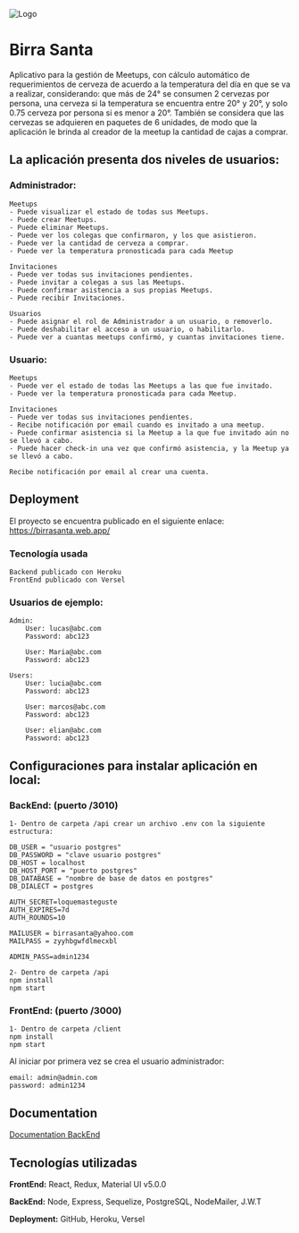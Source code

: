
![Logo](https://i.ibb.co/JmV719n/Birra-Santa-Logo-Color.png)    
# Birra Santa

Aplicativo para la gestión de Meetups, con cálculo automático de requerimientos 
de cerveza de acuerdo a la temperatura del día en que se va a realizar, considerando:
que más de 24° se consumen 2 cervezas por persona, una cerveza si la temperatura 
se encuentra entre 20° y 20°, y solo 0.75 cerveza por persona si es menor a 20°. 
También se considera que las cervezas se adquieren en paquetes de 6 unidades, de modo
que la aplicación le brinda al creador de la meetup la cantidad de cajas a comprar.


## La aplicación presenta dos niveles de usuarios: 

### Administrador:

    Meetups
    - Puede visualizar el estado de todas sus Meetups.
    - Puede crear Meetups.
    - Puede eliminar Meetups.
    - Puede ver los colegas que confirmaron, y los que asistieron. 
    - Puede ver la cantidad de cerveza a comprar. 
    - Puede ver la temperatura pronosticada para cada Meetup

    Invitaciones
    - Puede ver todas sus invitaciones pendientes. 
    - Puede invitar a colegas a sus las Meetups. 
    - Puede confirmar asistencia a sus propias Meetups. 
    - Puede recibir Invitaciones.

    Usuarios
    - Puede asignar el rol de Administrador a un usuario, o removerlo. 
    - Puede deshabilitar el acceso a un usuario, o habilitarlo. 
    - Puede ver a cuantas meetups confirmó, y cuantas invitaciones tiene. 

### Usuario:
    Meetups
    - Puede ver el estado de todas las Meetups a las que fue invitado.
    - Puede ver la temperatura pronosticada para cada Meetup.

    Invitaciones
    - Puede ver todas sus invitaciones pendientes. 
    - Recibe notificación por email cuando es invitado a una meetup. 
    - Puede confirmar asistencia si la Meetup a la que fue invitado aún no se llevó a cabo. 
    - Puede hacer check-in una vez que confirmó asistencia, y la Meetup ya se llevó a cabo.  

    Recibe notificación por email al crear una cuenta. 

## Deployment

El proyecto se encuentra publicado en el siguiente enlace: 
https://birrasanta.web.app/

### Tecnología usada
    Backend publicado con Heroku
    FrontEnd publicado con Versel

### Usuarios de ejemplo:
    Admin:
        User: lucas@abc.com
        Password: abc123
        
        User: Maria@abc.com
        Password: abc123
    
    Users:
        User: lucia@abc.com
        Password: abc123

        User: marcos@abc.com
        Password: abc123

        User: elian@abc.com
        Password: abc123
        
  ## Configuraciones para instalar aplicación en local:

### BackEnd: (puerto /3010)
    1- Dentro de carpeta /api crear un archivo .env con la siguiente estructura:
```
DB_USER = "usuario postgres"
DB_PASSWORD = "clave usuario postgres"
DB_HOST = localhost
DB_HOST_PORT = "puerto postgres"
DB_DATABASE = "nombre de base de datos en postgres"
DB_DIALECT = postgres

AUTH_SECRET=loquemasteguste
AUTH_EXPIRES=7d
AUTH_ROUNDS=10

MAILUSER = birrasanta@yahoo.com 
MAILPASS = zyyhbgwfdlmecxbl

ADMIN_PASS=admin1234
```
    2- Dentro de carpeta /api
    npm install
    npm start

### FrontEnd: (puerto /3000)
    1- Dentro de carpeta /client
    npm install
    npm start

Al iniciar por primera vez se crea el usuario administrador: 

    email: admin@admin.com
    password: admin1234
## Documentation

[Documentation BackEnd](https://documenter.getpostman.com/view/16696292/UUxtGBak)

  
## Tecnologías utilizadas

**FrontEnd:** React, Redux, Material UI v5.0.0

**BackEnd:** Node, Express, Sequelize, PostgreSQL, NodeMailer, J.W.T

**Deployment:** GitHub, Heroku, Versel

  
